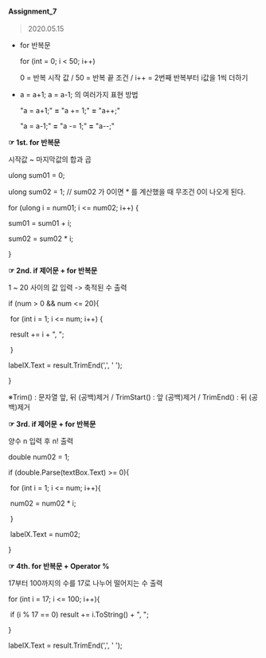 #### Assignment_7

> 2020.05.15

+ for 반복문

  for (int = 0; i < 50; i++)

  0 = 반복 시작 값 / 50 = 반복 끝 조건 / i++ = 2번째 반복부터 i값을 1씩 더하기

+ a = a+1; a = a-1; 의 여러가지 표현 방법

  "a = a+1;" **=** "a += 1;" **=** "a++;"

  "a = a-1;" **=** "a -= 1;" **=** "a--;"

**☞ 1st. for 반복문**

시작값 ~ 마지막값의 합과 곱

ulong sum01 = 0;

ulong sum02 = 1; // sum02 가 0이면 * 를 계산했을 때 무조건 0이 나오게 된다.

for (ulong i = num01; i <= num02; i++) {

sum01 = sum01 + i;

sum02 = sum02 * i;

}

**☞ 2nd. if 제어문 + for 반복문**

1 ~ 20 사이의 값 입력 -> 축적된 수 출력

if (num > 0 && num <= 20){

​	for (int i = 1; i <= num; i++) {

​	result += i + ", ";

​	}

labelX.Text = result.TrimEnd(',', ' ');

}

※Trim() : 문자열 앞, 뒤 (공백)제거 / TrimStart() : 앞 (공백)제거 / TrimEnd() : 뒤 (공백)제거

**☞ 3rd. if 제어문 + for 반복문**

양수 n 입력 후 n! 출력

double num02 = 1;

if (double.Parse(textBox.Text) >= 0){

​	for (int i = 1; i <= num; i++){

​	num02 = num02 * i;

​	}

​	labelX.Text = num02;

}

**☞ 4th. for 반복문 + Operator %**

17부터 100까지의 수를 17로 나누어 떨어지는 수 출력

for (int i = 17; i <= 100; i++){

​	if (i % 17 == 0) result += i.ToString() + ", ";

}

labelX.Text = result.TrimEnd(',', ' ');